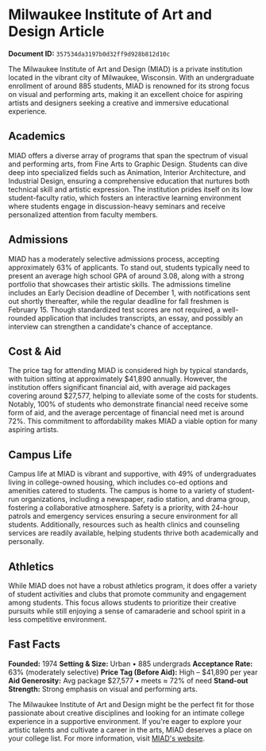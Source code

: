 # Milwaukee Institute of Art and Design Article

**Document ID:** `357534da3197b0d32ff9d928b812d10c`

The Milwaukee Institute of Art and Design (MIAD) is a private institution located in the vibrant city of Milwaukee, Wisconsin. With an undergraduate enrollment of around 885 students, MIAD is renowned for its strong focus on visual and performing arts, making it an excellent choice for aspiring artists and designers seeking a creative and immersive educational experience.

## Academics
MIAD offers a diverse array of programs that span the spectrum of visual and performing arts, from Fine Arts to Graphic Design. Students can dive deep into specialized fields such as Animation, Interior Architecture, and Industrial Design, ensuring a comprehensive education that nurtures both technical skill and artistic expression. The institution prides itself on its low student-faculty ratio, which fosters an interactive learning environment where students engage in discussion-heavy seminars and receive personalized attention from faculty members.

## Admissions
MIAD has a moderately selective admissions process, accepting approximately 63% of applicants. To stand out, students typically need to present an average high school GPA of around 3.08, along with a strong portfolio that showcases their artistic skills. The admissions timeline includes an Early Decision deadline of December 1, with notifications sent out shortly thereafter, while the regular deadline for fall freshmen is February 15. Though standardized test scores are not required, a well-rounded application that includes transcripts, an essay, and possibly an interview can strengthen a candidate's chance of acceptance.

## Cost & Aid
The price tag for attending MIAD is considered high by typical standards, with tuition sitting at approximately $41,890 annually. However, the institution offers significant financial aid, with average aid packages covering around $27,577, helping to alleviate some of the costs for students. Notably, 100% of students who demonstrate financial need receive some form of aid, and the average percentage of financial need met is around 72%. This commitment to affordability makes MIAD a viable option for many aspiring artists.

## Campus Life
Campus life at MIAD is vibrant and supportive, with 49% of undergraduates living in college-owned housing, which includes co-ed options and amenities catered to students. The campus is home to a variety of student-run organizations, including a newspaper, radio station, and drama group, fostering a collaborative atmosphere. Safety is a priority, with 24-hour patrols and emergency services ensuring a secure environment for all students. Additionally, resources such as health clinics and counseling services are readily available, helping students thrive both academically and personally.

## Athletics
While MIAD does not have a robust athletics program, it does offer a variety of student activities and clubs that promote community and engagement among students. This focus allows students to prioritize their creative pursuits while still enjoying a sense of camaraderie and school spirit in a less competitive environment.

## Fast Facts
**Founded:** 1974
**Setting & Size:** Urban • 885 undergrads
**Acceptance Rate:** 63% (moderately selective)
**Price Tag (Before Aid):** High – $41,890 per year
**Aid Generosity:** Avg package $27,577 • meets ≈ 72% of need
**Stand-out Strength:** Strong emphasis on visual and performing arts.

The Milwaukee Institute of Art and Design might be the perfect fit for those passionate about creative disciplines and looking for an intimate college experience in a supportive environment. If you're eager to explore your artistic talents and cultivate a career in the arts, MIAD deserves a place on your college list. For more information, visit [MIAD's website](https://www.petersons.com/college-search/milwaukee-institute-of-art-and-design-000_10002577.aspx).
